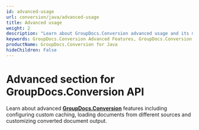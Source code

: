 ```yaml
---
id: advanced-usage
url: conversion/java/advanced-usage
title: Advanced usage
weight: 2
description: "Learn about GroupDocs.Conversion advanced usage and its multiple powerful features like document conversion process customization, track conversion progress, load documents from different sources etc."
keywords: GroupDocs.Conversion Advanced Features, GroupDocs.Conversion Customization, GroupDocs.Conversion Advanced Features Java
productName: GroupDocs.Conversion for Java
hideChildren: False
---
```

# Advanced section for GroupDocs.Conversion API

Learn about advanced [**GroupDocs.Conversion**](https://products.groupdocs.com/conversion/java) features including configuring custom caching, loading documents from different sources and customizing converted document output.
